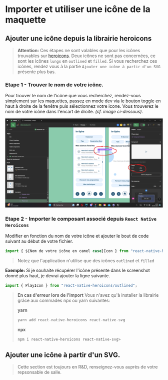 # Importer et utiliser une icône de la maquette
## Ajouter une icône depuis la librairie heroicons

> **Attention:** Ces étapes ne sont valables que pour les icônes trouvables sur [heroicons](https://heroicons.com).
> Deux icônes ne sont pas concernées, ce sont les icônes `lungs` en `outlined` et `filled`.
> Si vous recherchez ces icônes, rendez vous à la partie `Ajouter une icône à partir d'un SVG` présente plus bas.

### Etape 1 - Trouver le nom de votre icône.
Pour trouver le nom de l'icône que vous recherchez, rendez-vous simplement sur les maquettes, passez en mode dev via le bouton toggle en haut à droite de la fenêtre puis sélectionnez votre icone.
Vous trouverez le nom de votre icône dans l'encart de droite. *(cf. image ci-dessous)*.

![Screenshot d'aide étape 1](./assets/ajouter-icone-etape-1.png)

### Etape 2 - Importer le composant associé depuis `React Native Heroicons`
Modifier en fonction du nom de votre icône et ajouter le bout de code suivant au début de votre fichier.
```typescript
import { ${Nom de votre icône en camel case}Icon } from "react-native-heroicons/{outlined|filled|mini}";
```
> Notez que l'application n'utilise que des icônes `outlined` et `filled`

**Exemple:** Si je souhaite récupérer l'icône présente dans le screenshot donné plus haut, je devrai ajouter la ligne suivante.
```typescript
import { PlayIcon } from "react-native-heroicons/outlined";
```

> **En cas d'erreur lors de l'import**
> Vous n'avez qu'à installer la librairie grâce aux commades npx ou yarn suivantes:
> 
> **yarn**
> ```bash
> yarn add react-native-heroicons react-native-svg
> ```
> **npx**
> ```bash
> npm i react-native-heroicons react-native-svg> 
> ```

## Ajouter une icône à partir d'un SVG.

> Cette section est toujours en R&D, renseignez-vous auprès de votre repsonsable de salle.